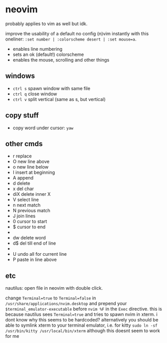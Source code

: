 # neovim

probably applies to vim as well but idk.

improve the usability of a default no config (n)vim instantly with this oneliner: `:set number | :colorscheme desert | :set mouse=a`.
* enables line numbering
* sets an ok (default!) colorscheme
* enables the mouse, scrolling and other things

## windows
* `ctrl s` spawn window with same file
* `ctrl q` close window
* `ctrl v` split vertical (same as s, but vertical)

## copy stuff
* copy word under cursor: `yaw`

## other cmds
* r replace
* O new line above
* o new line below
* I insert at beginning
* A append
* d delete
* x del char
* diX delete inner X
* V select line
* n next match
* N previous match
* J join lines
* 0 cursor to start
* $ cursor to end
* 
* dw delete word
* d$ del till end of line
* 
* U undo all for current line
* P paste in line above

## etc
nautilus: open file in neovim with double click.

change `Terminal=true` to `Terminal=false` in `/usr/share/applications/nvim.desktop` and prepend your `$terminal_emulator-executable` before `nvim %F` in the `Exec` directive.
this is because nautilus sees `Terminal=true` and tries to spawn nvim in xterm. i dont know why this seems to be hardcoded?
alternatively you should be able to symlink xterm to your terminal emulator, i.e. for kitty `sudo ln -sf /usr/bin/kitty /usr/local/bin/xterm` although this doesnt seem to work for me


